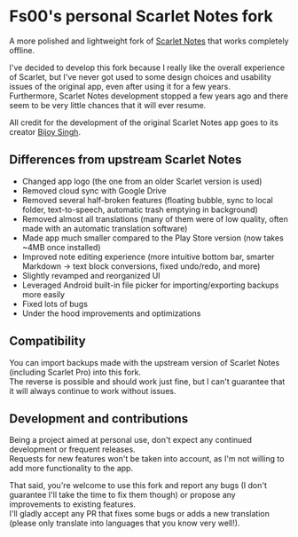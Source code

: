# Fs00's personal Scarlet Notes fork

A more polished and lightweight fork of [Scarlet Notes](https://github.com/BijoySingh/Scarlet-Notes) that works completely offline.

I've decided to develop this fork because I really like the overall experience of Scarlet, but I've never got used to some design choices and usability issues of the original app, even after using it for a few years.  
Furthermore, Scarlet Notes development stopped a few years ago and there seem to be very little chances that it will ever resume.

All credit for the development of the original Scarlet Notes app goes to its creator [Bijoy Singh](https://github.com/BijoySingh).

## Differences from upstream Scarlet Notes
- Changed app logo (the one from an older Scarlet version is used)
- Removed cloud sync with Google Drive
- Removed several half-broken features (floating bubble, sync to local folder, text-to-speech, automatic trash emptying in background)
- Removed almost all translations (many of them were of low quality, often made with an automatic translation software)
- Made app much smaller compared to the Play Store version (now takes ~4MB once installed)
- Improved note editing experience (more intuitive bottom bar, smarter Markdown -> text block conversions, fixed undo/redo, and more)
- Slightly revamped and reorganized UI
- Leveraged Android built-in file picker for importing/exporting backups more easily
- Fixed lots of bugs
- Under the hood improvements and optimizations

## Compatibility
You can import backups made with the upstream version of Scarlet Notes (including Scarlet Pro) into this fork.  
The reverse is possible and should work just fine, but I can't guarantee that it will always continue to work without issues.

## Development and contributions
Being a project aimed at personal use, don't expect any continued development or frequent releases.  
Requests for new features won't be taken into account, as I'm not willing to add more functionality to the app.

That said, you're welcome to use this fork and report any bugs (I don't guarantee I'll take the time to fix them though) or propose any improvements to existing features.  
I'll gladly accept any PR that fixes some bugs or adds a new translation (please only translate into languages that you know very well!).
